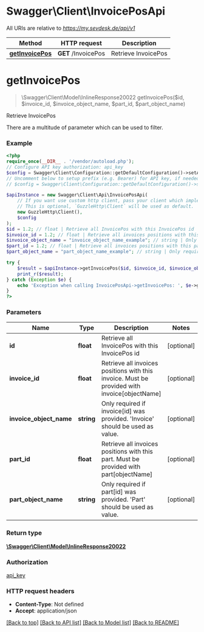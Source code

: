 # Swagger\Client\InvoicePosApi

All URIs are relative to *https://my.sevdesk.de/api/v1*

Method | HTTP request | Description
------------- | ------------- | -------------
[**getInvoicePos**](InvoicePosApi.md#getinvoicepos) | **GET** /InvoicePos | Retrieve InvoicePos

# **getInvoicePos**
> \Swagger\Client\Model\InlineResponse20022 getInvoicePos($id, $invoice_id, $invoice_object_name, $part_id, $part_object_name)

Retrieve InvoicePos

There are a multitude of parameter which can be used to filter.

### Example
```php
<?php
require_once(__DIR__ . '/vendor/autoload.php');
// Configure API key authorization: api_key
$config = Swagger\Client\Configuration::getDefaultConfiguration()->setApiKey('Authorization', 'YOUR_API_KEY');
// Uncomment below to setup prefix (e.g. Bearer) for API key, if needed
// $config = Swagger\Client\Configuration::getDefaultConfiguration()->setApiKeyPrefix('Authorization', 'Bearer');

$apiInstance = new Swagger\Client\Api\InvoicePosApi(
    // If you want use custom http client, pass your client which implements `GuzzleHttp\ClientInterface`.
    // This is optional, `GuzzleHttp\Client` will be used as default.
    new GuzzleHttp\Client(),
    $config
);
$id = 1.2; // float | Retrieve all InvoicePos with this InvoicePos id
$invoice_id = 1.2; // float | Retrieve all invoices positions with this invoice. Must be provided with invoice[objectName]
$invoice_object_name = "invoice_object_name_example"; // string | Only required if invoice[id] was provided. 'Invoice' should be used as value.
$part_id = 1.2; // float | Retrieve all invoices positions with this part. Must be provided with part[objectName]
$part_object_name = "part_object_name_example"; // string | Only required if part[id] was provided. 'Part' should be used as value.

try {
    $result = $apiInstance->getInvoicePos($id, $invoice_id, $invoice_object_name, $part_id, $part_object_name);
    print_r($result);
} catch (Exception $e) {
    echo 'Exception when calling InvoicePosApi->getInvoicePos: ', $e->getMessage(), PHP_EOL;
}
?>
```

### Parameters

Name | Type | Description  | Notes
------------- | ------------- | ------------- | -------------
 **id** | **float**| Retrieve all InvoicePos with this InvoicePos id | [optional]
 **invoice_id** | **float**| Retrieve all invoices positions with this invoice. Must be provided with invoice[objectName] | [optional]
 **invoice_object_name** | **string**| Only required if invoice[id] was provided. &#x27;Invoice&#x27; should be used as value. | [optional]
 **part_id** | **float**| Retrieve all invoices positions with this part. Must be provided with part[objectName] | [optional]
 **part_object_name** | **string**| Only required if part[id] was provided. &#x27;Part&#x27; should be used as value. | [optional]

### Return type

[**\Swagger\Client\Model\InlineResponse20022**](../Model/InlineResponse20022.md)

### Authorization

[api_key](../../README.md#api_key)

### HTTP request headers

 - **Content-Type**: Not defined
 - **Accept**: application/json

[[Back to top]](#) [[Back to API list]](../../README.md#documentation-for-api-endpoints) [[Back to Model list]](../../README.md#documentation-for-models) [[Back to README]](../../README.md)

